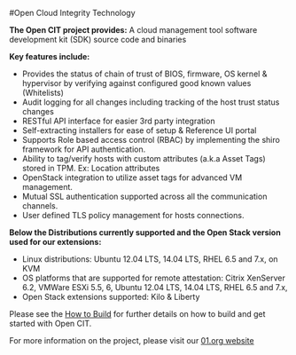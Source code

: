 #Open Cloud Integrity Technology


**The Open CIT project provides:** A cloud management tool software development kit (SDK) source code and binaries


**Key features include:**
* Provides the status of chain of trust of BIOS, firmware, OS kernel & hypervisor by verifying against configured good known values (Whitelists)
* Audit logging for all changes including tracking of the host trust status changes
* RESTful API interface for easier 3rd party integration
* Self-extracting installers for ease of setup & Reference UI portal
* Supports Role based access control (RBAC) by implementing the shiro framework for API authentication.
* Ability to tag/verify hosts with custom attributes (a.k.a Asset Tags) stored in TPM. Ex: Location attributes
* OpenStack integration to utilize asset tags for advanced VM management.
* Mutual SSL authentication supported across all the communication channels.
* User defined TLS policy management for hosts connections.


**Below the Distributions currently supported and the Open Stack version used for our extensions:**
* Linux distributions:  Ubuntu 12.04 LTS, 14.04 LTS, RHEL 6.5 and 7.x, on KVM
* OS platforms that are supported for remote attestation: Citrix XenServer 6.2, VMWare ESXi 5.5, 6, Ubuntu 12.04 LTS, 14.04 LTS, RHEL 6.5 and 7.x,
* Open Stack extensions supported:  Kilo & Liberty

 Please see the [How to Build](https://github.com/opencit/opencit/wiki/Open-CIT-2.0.7---How-To-Build) for further details on how to build and get started with Open CIT.


For more information on the project, please visit our [01.org website](https://01.org/opencit)
